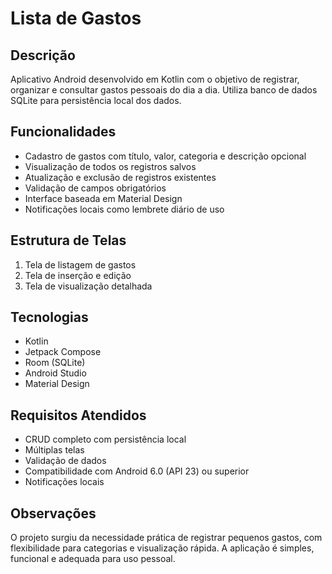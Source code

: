 # Lista de Gastos

## Descrição

Aplicativo Android desenvolvido em Kotlin com o objetivo de registrar, organizar e consultar gastos pessoais do dia a dia. Utiliza banco de dados SQLite para persistência local dos dados.

## Funcionalidades

- Cadastro de gastos com título, valor, categoria e descrição opcional
- Visualização de todos os registros salvos
- Atualização e exclusão de registros existentes
- Validação de campos obrigatórios
- Interface baseada em Material Design
- Notificações locais como lembrete diário de uso

## Estrutura de Telas

1. Tela de listagem de gastos
2. Tela de inserção e edição
3. Tela de visualização detalhada

## Tecnologias

- Kotlin
- Jetpack Compose
- Room (SQLite)
- Android Studio
- Material Design

## Requisitos Atendidos

- CRUD completo com persistência local
- Múltiplas telas
- Validação de dados
- Compatibilidade com Android 6.0 (API 23) ou superior
- Notificações locais

## Observações

O projeto surgiu da necessidade prática de registrar pequenos gastos, com flexibilidade para categorias e visualização rápida. A aplicação é simples, funcional e adequada para uso pessoal.
